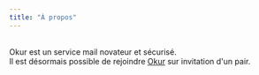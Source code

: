 ```yaml
---
title: "À propos"
---
```

<p class="lead text-center">
</br>
Okur est un service mail novateur et sécurisé.</br>
Il est désormais possible de rejoindre <a href="/">Okur</a> sur invitation d'un pair.
</p>
</br>